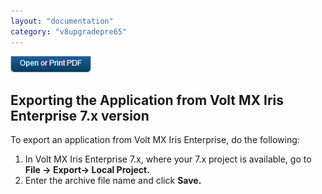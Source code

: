 ```yaml
---
layout: "documentation"
category: "v8upgradepre65"
---
```

                          

[![](Resources/Images/pdf.png)](http://docs.voltmx.com/voltmxlibrary/beta/v8upgradepre65.pdf "VoltMX Foundry UpgradeHUB Guide")


Exporting the Application from Volt MX Iris Enterprise 7.x version
---------------------------------------------------------------------

To export an application from Volt MX Iris Enterprise, do the following:

1.  In Volt MX Iris Enterprise 7.x, where your 7.x project is available, go to **File -> Export-> Local Project.**
2.  Enter the archive file name and click **Save.**
